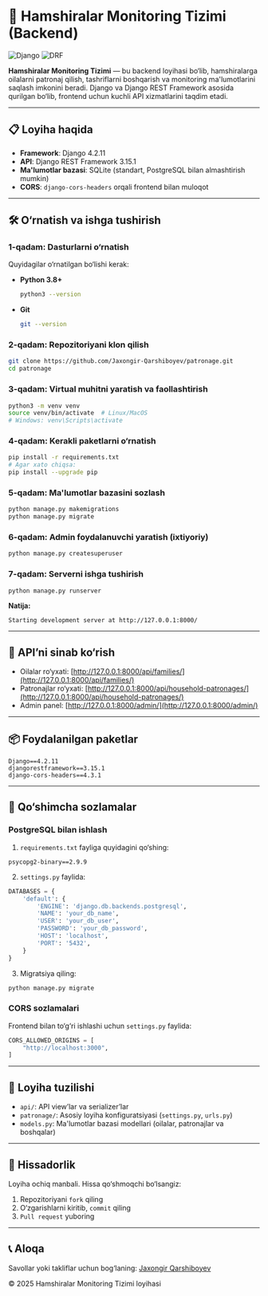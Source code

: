 # 🏥 Hamshiralar Monitoring Tizimi (Backend)

![Django](https://img.shields.io/badge/Django-4.2.11-brightgreen.svg)
![DRF](https://img.shields.io/badge/Django%20REST%20Framework-3.15.1-blue.svg)

**Hamshiralar Monitoring Tizimi** — bu backend loyihasi bo‘lib, hamshiralarga oilalarni patronaj qilish, tashriflarni boshqarish va monitoring ma'lumotlarini saqlash imkonini beradi. Django va Django REST Framework asosida qurilgan bo‘lib, frontend uchun kuchli API xizmatlarini taqdim etadi.

---

## 📋 Loyiha haqida

- **Framework**: Django 4.2.11  
- **API**: Django REST Framework 3.15.1  
- **Ma'lumotlar bazasi**: SQLite (standart, PostgreSQL bilan almashtirish mumkin)  
- **CORS**: `django-cors-headers` orqali frontend bilan muloqot

---

## 🛠 O‘rnatish va ishga tushirish

### 1-qadam: Dasturlarni o‘rnatish

Quyidagilar o‘rnatilgan bo‘lishi kerak:

- **Python 3.8+**  
  ```bash
  python3 --version
  ```
- **Git**  
  ```bash
  git --version
  ```

### 2-qadam: Repozitoriyani klon qilish

```bash
git clone https://github.com/Jaxongir-Qarshiboyev/patronage.git
cd patronage
```

### 3-qadam: Virtual muhitni yaratish va faollashtirish

```bash
python3 -m venv venv
source venv/bin/activate  # Linux/MacOS
# Windows: venv\Scripts\activate
```

### 4-qadam: Kerakli paketlarni o‘rnatish

```bash
pip install -r requirements.txt
# Agar xato chiqsa:
pip install --upgrade pip
```

### 5-qadam: Ma'lumotlar bazasini sozlash

```bash
python manage.py makemigrations
python manage.py migrate
```

### 6-qadam: Admin foydalanuvchi yaratish (ixtiyoriy)

```bash
python manage.py createsuperuser
```

### 7-qadam: Serverni ishga tushirish

```bash
python manage.py runserver
```

**Natija:**
```
Starting development server at http://127.0.0.1:8000/
```

---

## 🔌 API’ni sinab ko‘rish

- Oilalar ro‘yxati: [http://127.0.0.1:8000/api/families/](http://127.0.0.1:8000/api/families/)  
- Patronajlar ro‘yxati: [http://127.0.0.1:8000/api/household-patronages/](http://127.0.0.1:8000/api/household-patronages/)  
- Admin panel: [http://127.0.0.1:8000/admin/](http://127.0.0.1:8000/admin/)

---

## 📦 Foydalanilgan paketlar

```text
Django==4.2.11
djangorestframework==3.15.1
django-cors-headers==4.3.1
```

---

## 🔧 Qo‘shimcha sozlamalar

### PostgreSQL bilan ishlash

1. `requirements.txt` fayliga quyidagini qo‘shing:

```text
psycopg2-binary==2.9.9
```

2. `settings.py` faylida:

```python
DATABASES = {
    'default': {
        'ENGINE': 'django.db.backends.postgresql',
        'NAME': 'your_db_name',
        'USER': 'your_db_user',
        'PASSWORD': 'your_db_password',
        'HOST': 'localhost',
        'PORT': '5432',
    }
}
```

3. Migratsiya qiling:
```bash
python manage.py migrate
```

### CORS sozlamalari

Frontend bilan to‘g‘ri ishlashi uchun `settings.py` faylida:

```python
CORS_ALLOWED_ORIGINS = [
    "http://localhost:3000",
]
```

---

## 📁 Loyiha tuzilishi

- `api/`: API view’lar va serializer’lar  
- `patronage/`: Asosiy loyiha konfiguratsiyasi (`settings.py`, `urls.py`)  
- `models.py`: Ma'lumotlar bazasi modellari (oilalar, patronajlar va boshqalar)

---

## 🤝 Hissadorlik

Loyiha ochiq manbali. Hissa qo‘shmoqchi bo‘lsangiz:

1. Repozitoriyani `fork` qiling  
2. O‘zgarishlarni kiritib, `commit` qiling  
3. `Pull request` yuboring

---

## 📞 Aloqa

Savollar yoki takliflar uchun bog‘laning: [Jaxongir Qarshiboyev](https://github.com/Jaxongir-Qarshiboyev)

© 2025 Hamshiralar Monitoring Tizimi loyihasi
